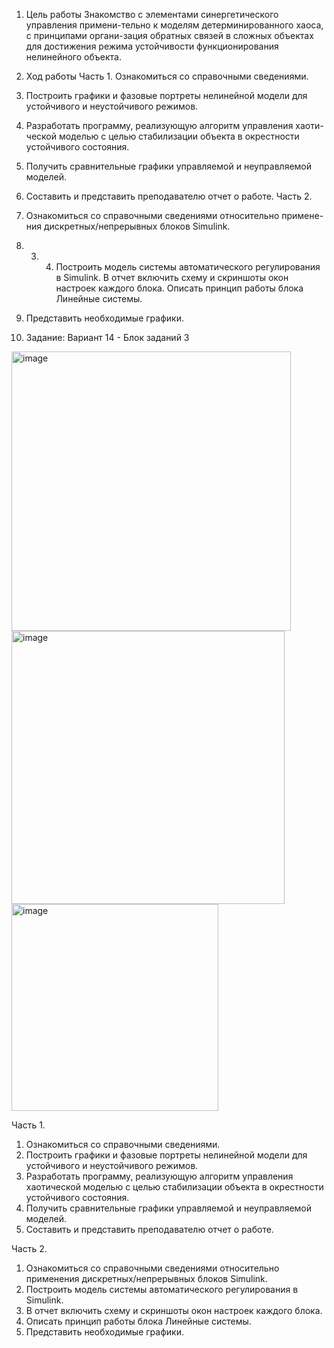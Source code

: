 1.	Цель работы
Знакомство с элементами синергетического управления примени-тельно к моделям детерминированного хаоса, с принципами органи-зация обратных связей в сложных объектах для достижения режима устойчивости функционирования нелинейного объекта.

2.	Ход работы
Часть 1. Ознакомиться со справочными сведениями.
2. Построить графики и фазовые портреты нелинейной модели для устойчивого
и неустойчивого режимов.
3. Разработать программу, реализующую алгоритм управления хаоти-ческой
моделью с целью стабилизации объекта в окрестности устойчивого состояния.
4. Получить сравнительные графики управляемой и неуправляемой моделей.
5. Составить и представить преподавателю отчет о работе.
Часть 2.
1. Ознакомиться со справочными сведениями относительно примене-ния
дискретных/непрерывных блоков Simulink.
2. 3. 4. Построить модель системы автоматического регулирования в Simulink.
В отчет включить схему и скриншоты окон настроек каждого блока.
Описать принцип работы блока Линейные системы.
5. Представить необходимые графики.

3.	 Задание:
Вариант 14 - Блок заданий 3


<img width="447" alt="image" src="https://github.com/user-attachments/assets/2c953f23-1ef7-47f4-b45d-cbc59fcf2baf" />


<img width="437" alt="image" src="https://github.com/user-attachments/assets/57581365-dff3-4122-9088-6a0da1d0c740" />


<img width="331" alt="image" src="https://github.com/user-attachments/assets/8031d2b0-b91c-4bfe-ac67-2b9095e738b3" />



Часть 1. 
1. Ознакомиться со справочными сведениями. 
2. Построить графики и фазовые портреты нелинейной модели для устойчивого и неустойчивого режимов. 
3. Разработать программу, реализующую алгоритм управления хаотической моделью с целью стабилизации объекта в окрестности устойчивого состояния. 
4. Получить сравнительные графики управляемой и неуправляемой моделей. 
5. Составить и представить преподавателю отчет о работе. 

Часть 2. 
1. Ознакомиться со справочными сведениями относительно применения дискретных/непрерывных блоков Simulink. 
2. Построить модель системы автоматического регулирования в Simulink. 
3. В отчет включить схему и скриншоты окон настроек каждого блока. 
4. Описать принцип работы блока Линейные системы. 
5. Представить необходимые графики.



